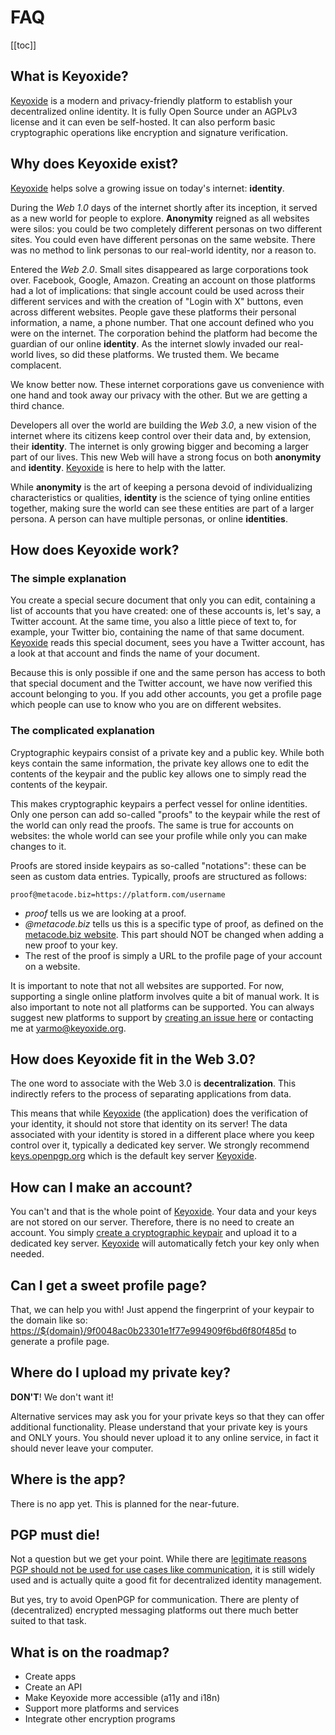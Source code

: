 # FAQ

[[toc]]

## What is Keyoxide?

[Keyoxide](/) is a modern and privacy-friendly platform to establish your decentralized online identity. It is fully Open Source under an AGPLv3 license and it can even be self-hosted. It can also perform basic cryptographic operations like encryption and signature verification.

## Why does Keyoxide exist?

[Keyoxide](/) helps solve a growing issue on today's internet: **identity**.

During the *Web 1.0* days of the internet shortly after its inception, it served as a new world for people to explore. **Anonymity** reigned as all websites were silos: you could be two completely different personas on two different sites. You could even have different personas on the same website. There was no method to link personas to our real-world identity, nor a reason to.

Entered the *Web 2.0*. Small sites disappeared as large corporations took over. Facebook, Google, Amazon. Creating an account on those platforms had a lot of implications: that single account could be used across their different services and with the creation of "Login with X" buttons, even across different websites. People gave these platforms their personal information, a name, a phone number. That one account defined who you were on the internet. The corporation behind the platform had become the guardian of our online **identity**. As the internet slowly invaded our real-world lives, so did these platforms. We trusted them. We became complacent.

We know better now. These internet corporations gave us convenience with one hand and took away our privacy with the other. But we are getting a third chance.

Developers all over the world are building the *Web 3.0*, a new vision of the internet where its citizens keep control over their data and, by extension, their **identity**. The internet is only growing bigger and becoming a larger part of our lives. This new Web will have a strong focus on both **anonymity** and **identity**. [Keyoxide](/) is here to help with the latter.

While **anonymity** is the art of keeping a persona devoid of individualizing characteristics or qualities, **identity** is the science of tying online entities together, making sure the world can see these entities are part of a larger persona. A person can have multiple personas, or online **identities**.

## How does Keyoxide work?

### The simple explanation

You create a special secure document that only you can edit, containing a list of accounts that you have created: one of these accounts is, let's say, a Twitter account. At the same time, you also a little piece of text to, for example, your Twitter bio, containing the name of that same document. [Keyoxide](/) reads this special document, sees you have a Twitter account, has a look at that account and finds the name of your document.

Because this is only possible if one and the same person has access to both that special document and the Twitter account, we have now verified this account belonging to you. If you add other accounts, you get a profile page which people can use to know who you are on different websites.

### The complicated explanation

Cryptographic keypairs consist of a private key and a public key. While both keys contain the same information, the private key allows one to edit the contents of the keypair and the public key allows one to simply read the contents of the keypair.

This makes cryptographic keypairs a perfect vessel for online identities. Only one person can add so-called &quot;proofs&quot; to the keypair while the rest of the world can only read the proofs. The same is true for accounts on websites: the whole world can see your profile while only you can make changes to it.

Proofs are stored inside keypairs as so-called &quot;notations&quot;: these can be seen as custom data entries. Typically, proofs are structured as follows:

`proof@metacode.biz=https://platform.com/username`

- *proof* tells us we are looking at a proof.
- *@metacode.biz* tells us this is a specific type of proof, as defined on the [metacode.biz website](https://metacode.biz/openpgp/proofs). This part should NOT be changed when adding a new proof to your key.
- The rest of the proof is simply a URL to the profile page of your account on a website.

It is important to note that not all websites are supported. For now, supporting a single online platform involves quite a bit of manual work. It is also important to note not all platforms can be supported. You can always suggest new platforms to support by [creating an issue here](https://codeberg.org/keyoxide/) or contacting me at [yarmo@keyoxide.org](mailto:yarmo@keyoxide.org).

## How does Keyoxide fit in the Web 3.0?

The one word to associate with the Web 3.0 is **decentralization**. This indirectly refers to the process of separating applications from data.

This means that while [Keyoxide](/) (the application) does the verification of your identity, it should not store that identity on its server! The data associated with your identity is stored in a different place where you keep control over it, typically a dedicated key server. We strongly  recommend [keys.openpgp.org](https://keys.openpgp.org/) which is the default key server [Keyoxide](/).

## How can I make an account?

You can't and that is the whole point of [Keyoxide](/). Your data and your keys are not stored on our server. Therefore, there is no need to create an account. You simply [create a cryptographic keypair](/getting-started) and upload it to a dedicated key server. [Keyoxide](/) will automatically fetch your key only when needed.

## Can I get a sweet profile page?

That, we can help you with! Just append the fingerprint of your keypair to the domain like so: [https://${domain}/9f0048ac0b23301e1f77e994909f6bd6f80f485d](/9f0048ac0b23301e1f77e994909f6bd6f80f485d) to generate a profile page.

## Where do I upload my private key?

**DON'T**! We don't want it!

Alternative services may ask you for your private keys so that they can offer additional functionality. Please understand that your private key is yours and ONLY yours. You should never upload it to any online service, in fact it should never leave your computer.

## Where is the app?

There is no app yet. This is planned for the near-future.

## PGP must die!

Not a question but we get your point. While there are [legitimate reasons PGP should not be used for use cases like communication](https://restoreprivacy.com/let-pgp-die/), it is still widely used and is actually quite a good fit for decentralized identity management.

But yes, try to avoid OpenPGP for communication. There are plenty of (decentralized) encrypted messaging platforms out there much better suited to that task.

## What is on the roadmap?

- Create apps
- Create an API
- Make Keyoxide more accessible (a11y and i18n)
- Support more platforms and services
- Integrate other encryption programs
